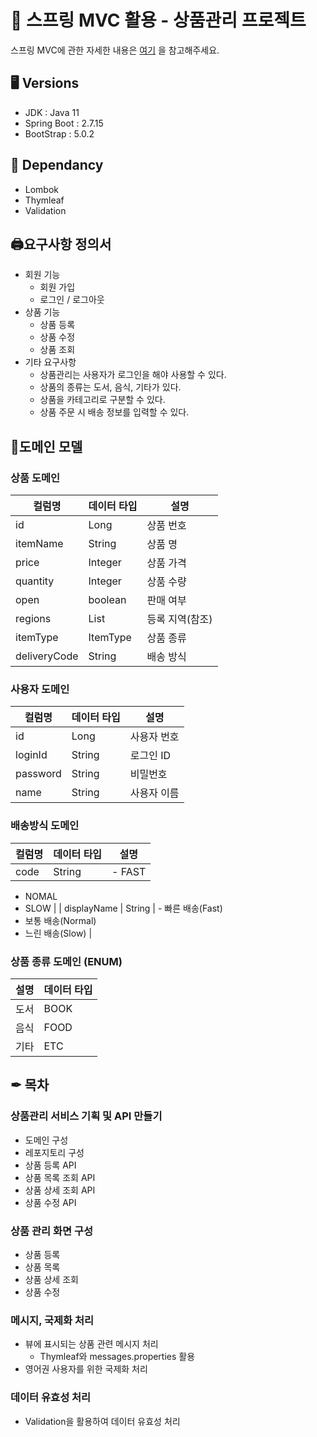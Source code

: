 # 🍃 스프링 MVC 활용 - 상품관리 프로젝트
스프링 MVC에 관한 자세한 내용은 [여기](https://thkim610.tistory.com/category/Spring/SpringMVC) 을 참고해주세요.
## 🖥️ Versions

- JDK : Java 11
- Spring Boot : 2.7.15
- BootStrap : 5.0.2

## 📢 Dependancy

- Lombok
- Thymleaf
- Validation

## 🖨요구사항 정의서

- 회원 기능
    - 회원 가입
    - 로그인 / 로그아웃
- 상품 기능
    - 상품 등록
    - 상품 수정
    - 상품 조회
- 기타 요구사항
    - 상품관리는 사용자가 로그인을 해야 사용할 수 있다.
    - 상품의 종류는 도서, 음식, 기타가 있다.
    - 상품을 카테고리로 구분할 수 있다.
    - 상품 주문 시 배송 정보를 입력할 수 있다.

## 📄도메인 모델

### 상품 도메인

| 컬럼명 | 데이터 타입 | 설명 |
| --- | --- | --- |
| id | Long | 상품 번호 |
| itemName | String | 상품 명 |
| price | Integer | 상품 가격 |
| quantity | Integer | 상품 수량 |
| open | boolean | 판매 여부 |
| regions | List<String> | 등록 지역(참조) |
| itemType | ItemType | 상품 종류 |
| deliveryCode | String | 배송 방식 |

### 사용자 도메인

| 컬럼명 | 데이터 타입 | 설명 |
| --- | --- | --- |
| id | Long | 사용자 번호 |
| loginId | String | 로그인 ID |
| password | String | 비밀번호 |
| name | String | 사용자 이름 |

### 배송방식 도메인

| 컬럼명 | 데이터 타입 | 설명 |
| --- | --- | --- |
| code | String | - FAST 
- NOMAL
- SLOW |
| displayName | String | - 빠른 배송(Fast)
- 보통 배송(Normal)
- 느린 배송(Slow) |

### 상품 종류 도메인 (ENUM)

| 설명 | 데이터 타입 |
| --- | --- |
| 도서 | BOOK |
| 음식 | FOOD |
| 기타 | ETC |

## ✒ 목차

### 상품관리 서비스 기획 및 API 만들기

- 도메인 구성
- 레포지토리 구성
- 상품 등록 API
- 상품 목록 조회 API
- 상품 상세 조회 API
- 상품 수정 API

### 상품 관리 화면 구성

- 상품 등록
- 상품 목록
- 상품 상세 조회
- 상품 수정

### 메시지, 국제화 처리

- 뷰에 표시되는 상품 관련 메시지 처리
    - Thymleaf와 messages.properties 활용
- 영어권 사용자를 위한 국제화 처리

### 데이터 유효성 처리

- Validation을 활용하여 데이터 유효성 처리




